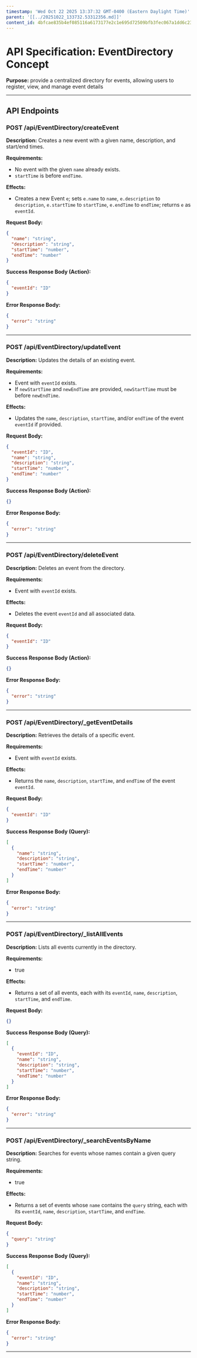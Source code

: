 ```yaml
---
timestamp: 'Wed Oct 22 2025 13:37:32 GMT-0400 (Eastern Daylight Time)'
parent: '[[../20251022_133732.53312356.md]]'
content_id: 4bfcae835b4ef085116a6173177e2c1e695d72509bfb3fec067a1dd6c2354175
---
```


# API Specification: EventDirectory Concept

**Purpose:** provide a centralized directory for events, allowing users to register, view, and manage event details

***

## API Endpoints

### POST /api/EventDirectory/createEvent

**Description:** Creates a new event with a given name, description, and start/end times.

**Requirements:**

* No event with the given `name` already exists.
* `startTime` is before `endTime`.

**Effects:**

* Creates a new Event `e`; sets `e.name` to `name`, `e.description` to `description`, `e.startTime` to `startTime`, `e.endTime` to `endTime`; returns `e` as `eventId`.

**Request Body:**

```json
{
  "name": "string",
  "description": "string",
  "startTime": "number",
  "endTime": "number"
}
```

**Success Response Body (Action):**

```json
{
  "eventId": "ID"
}
```

**Error Response Body:**

```json
{
  "error": "string"
}
```

***

### POST /api/EventDirectory/updateEvent

**Description:** Updates the details of an existing event.

**Requirements:**

* Event with `eventId` exists.
* If `newStartTime` and `newEndTime` are provided, `newStartTime` must be before `newEndTime`.

**Effects:**

* Updates the `name`, `description`, `startTime`, and/or `endTime` of the event `eventId` if provided.

**Request Body:**

```json
{
  "eventId": "ID",
  "name": "string",
  "description": "string",
  "startTime": "number",
  "endTime": "number"
}
```

**Success Response Body (Action):**

```json
{}
```

**Error Response Body:**

```json
{
  "error": "string"
}
```

***

### POST /api/EventDirectory/deleteEvent

**Description:** Deletes an event from the directory.

**Requirements:**

* Event with `eventId` exists.

**Effects:**

* Deletes the event `eventId` and all associated data.

**Request Body:**

```json
{
  "eventId": "ID"
}
```

**Success Response Body (Action):**

```json
{}
```

**Error Response Body:**

```json
{
  "error": "string"
}
```

***

### POST /api/EventDirectory/\_getEventDetails

**Description:** Retrieves the details of a specific event.

**Requirements:**

* Event with `eventId` exists.

**Effects:**

* Returns the `name`, `description`, `startTime`, and `endTime` of the event `eventId`.

**Request Body:**

```json
{
  "eventId": "ID"
}
```

**Success Response Body (Query):**

```json
[
  {
    "name": "string",
    "description": "string",
    "startTime": "number",
    "endTime": "number"
  }
]
```

**Error Response Body:**

```json
{
  "error": "string"
}
```

***

### POST /api/EventDirectory/\_listAllEvents

**Description:** Lists all events currently in the directory.

**Requirements:**

* true

**Effects:**

* Returns a set of all events, each with its `eventId`, `name`, `description`, `startTime`, and `endTime`.

**Request Body:**

```json
{}
```

**Success Response Body (Query):**

```json
[
  {
    "eventId": "ID",
    "name": "string",
    "description": "string",
    "startTime": "number",
    "endTime": "number"
  }
]
```

**Error Response Body:**

```json
{
  "error": "string"
}
```

***

### POST /api/EventDirectory/\_searchEventsByName

**Description:** Searches for events whose names contain a given query string.

**Requirements:**

* true

**Effects:**

* Returns a set of events whose `name` contains the `query` string, each with its `eventId`, `name`, `description`, `startTime`, and `endTime`.

**Request Body:**

```json
{
  "query": "string"
}
```

**Success Response Body (Query):**

```json
[
  {
    "eventId": "ID",
    "name": "string",
    "description": "string",
    "startTime": "number",
    "endTime": "number"
  }
]
```

**Error Response Body:**

```json
{
  "error": "string"
}
```

***
